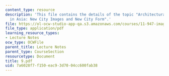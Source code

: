 ```yaml
---
content_type: resource
description: 'This file contains the details of the topic "Architectural Mega-Projects
  in Asia: New City Images and New City Form".'
file: https://ol-ocw-studio-app-qa.s3.amazonaws.com/courses/11-947-imaging-the-city-the-place-of-media-in-city-design-and-development-fall-1998/7a6028f7f150eac93d7004cc600fab38_9.pdf
file_type: application/pdf
learning_resource_types:
- Lecture Notes
ocw_type: OCWFile
parent_title: Lecture Notes
parent_type: CourseSection
resourcetype: Document
title: 9.pdf
uid: 7a6028f7-f150-eac9-3d70-04cc600fab38
---
```


